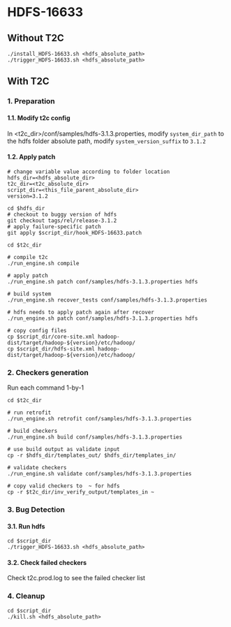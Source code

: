 # HDFS-16633

## Without T2C
```
./install_HDFS-16633.sh <hdfs_absolute_path>
./trigger_HDFS-16633.sh <hdfs_absolute_path>
```

## With T2C
### 1. Preparation
#### 1.1. Modify t2c config
In <t2c_dir>/conf/samples/hdfs-3.1.3.properties, modify `system_dir_path` to the hdfs folder absolute path, modify `system_version_suffix` to `3.1.2`

#### 1.2. Apply patch
```
# change variable value according to folder location
hdfs_dir=<hdfs_absolute_dir>
t2c_dir=<t2c_absolute_dir>
script_dir=<this_file_parent_absolute_dir>
version=3.1.2

cd $hdfs_dir
# checkout to buggy version of hdfs
git checkout tags/rel/release-3.1.2
# apply failure-specific patch
git apply $script_dir/hook_HDFS-16633.patch

cd $t2c_dir

# compile t2c
./run_engine.sh compile

# apply patch
./run_engine.sh patch conf/samples/hdfs-3.1.3.properties hdfs

# build system
./run_engine.sh recover_tests conf/samples/hdfs-3.1.3.properties

# hdfs needs to apply patch again after recover
./run_engine.sh patch conf/samples/hdfs-3.1.3.properties hdfs

# copy config files
cp $script_dir/core-site.xml hadoop-dist/target/hadoop-${version}/etc/hadoop/
cp $script_dir/hdfs-site.xml hadoop-dist/target/hadoop-${version}/etc/hadoop/
```
### 2. Checkers generation
Run each command 1-by-1
```
cd $t2c_dir

# run retrofit
./run_engine.sh retrofit conf/samples/hdfs-3.1.3.properties 

# build checkers
./run_engine.sh build conf/samples/hdfs-3.1.3.properties

# use build output as validate input
cp -r $hdfs_dir/templates_out/ $hdfs_dir/templates_in/

# validate checkers
./run_engine.sh validate conf/samples/hdfs-3.1.3.properties

# copy valid checkers to  ~ for hdfs
cp -r $t2c_dir/inv_verify_output/templates_in ~
```
### 3. Bug Detection
#### 3.1. Run hdfs
```
cd $script_dir
./trigger_HDFS-16633.sh <hdfs_absolute_path>
```

#### 3.2. Check failed checkers
Check t2c.prod.log to see the failed checker list

### 4. Cleanup
```
cd $script_dir
./kill.sh <hdfs_absolute_path>
```
